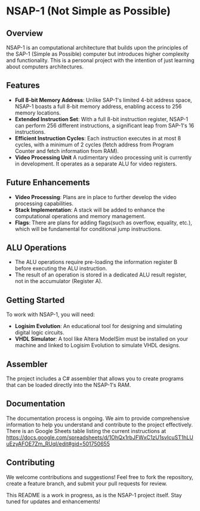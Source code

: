# NSAP-1 (Not Simple as Possible)

## Overview
NSAP-1 is an computational architecture that builds upon the principles of the SAP-1 (Simple as Possible) computer but introduces higher complexity and functionality. This is a personal project with the intention of just learning about computers architectures.

## Features
- **Full 8-bit Memory Address**: Unlike SAP-1's limited 4-bit address space, NSAP-1 boasts a full 8-bit memory address, enabling access to 256 memory locations.
- **Extended Instruction Set**: With a full 8-bit instruction register, NSAP-1 can perform 256 different instructions, a significant leap from SAP-1's 16 instructions.
- **Efficient Instruction Cycles**: Each instruction executes in at most 8 cycles, with a minimum of 2 cycles (fetch address from Program Counter and fetch information from RAM).
- **Video Processing Unit** A rudimentary video processing unit is currently in development. It operates as a separate ALU for video registers.

## Future Enhancements
- **Video Processing**: Plans are in place to further develop the video processing capabilities.
- **Stack Implementation**: A stack will be added to enhance the computational operations and memory management.
- **Flags**: There are plans for adding flags(such as overflow, equality, etc.), which will be fundamental for conditional jump instructions.

## ALU Operations
- The ALU operations require pre-loading the information register B before executing the ALU instruction.
- The result of an operation is stored in a dedicated ALU result register, not in the accumulator (Register A).

## Getting Started
To work with NSAP-1, you will need:
- **Logisim Evolution**: An educational tool for designing and simulating digital logic circuits.
- **VHDL Simulator**: A tool like Altera ModelSim must be installed on your machine and linked to Logisim Evolution to simulate VHDL designs.

## Assembler
The project includes a C# assembler that allows you to create programs that can be loaded directly into the NSAP-1's RAM.

## Documentation
The documentation process is ongoing. We aim to provide comprehensive information to help you understand and contribute to the project effectively.
There is an Google Sheets table listing the current instructions at
https://docs.google.com/spreadsheets/d/1OhQx1rbJFWxC1zU1svIcuST1hLUuEzyAFOE7Zm_RUqI/edit#gid=501750655

## Contributing
We welcome contributions and suggestions! Feel free to fork the repository, create a feature branch, and submit your pull requests for review.


This README is a work in progress, as is the NSAP-1 project itself. Stay tuned for updates and enhancements!
